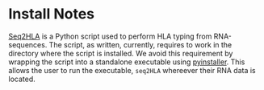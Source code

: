 # Install Notes

[Seq2HLA](https://bitbucket.org/sebastian_boegel/seq2hla) is a Python script
used to perform HLA typing from RNA-sequences. The script, as written,
currently, requires to work in the directory where the script is installed.
We avoid this requirement by wrapping the script into a standalone executable
using [pyinstaller](http://www.pyinstaller.org/). This allows the user to
run the executable, `seq2HLA` whereever their RNA data is located.
